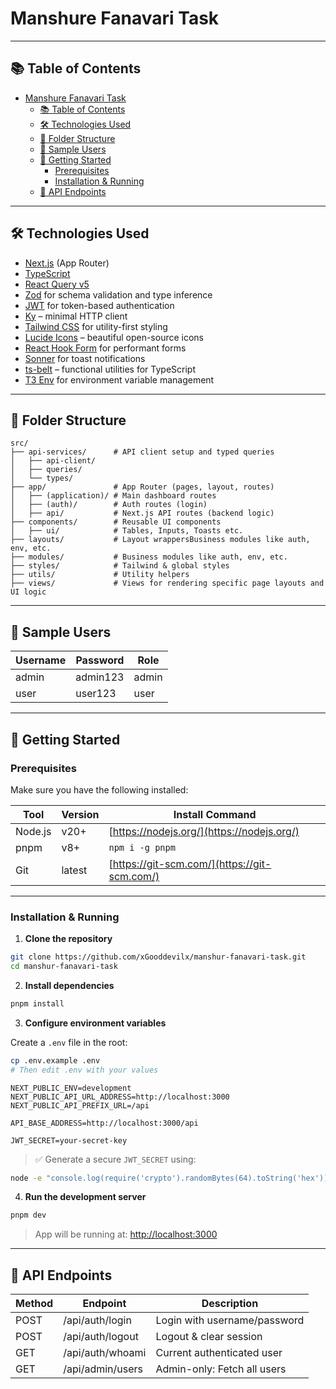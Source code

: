 # Manshure Fanavari Task

---

## 📚 Table of Contents

- [Manshure Fanavari Task](#manshure-fanavari-task)
  - [📚 Table of Contents](#-table-of-contents)
  - [🛠️ Technologies Used](#️-technologies-used)
  - [📁 Folder Structure](#-folder-structure)
  - [🧪 Sample Users](#-sample-users)
  - [🧰 Getting Started](#-getting-started)
    - [Prerequisites](#prerequisites)
    - [Installation \& Running](#installation--running)
  - [📡 API Endpoints](#-api-endpoints)

---

## 🛠️ Technologies Used

- [Next.js](https://nextjs.org/) (App Router)
- [TypeScript](https://www.typescriptlang.org/)
- [React Query v5](https://tanstack.com/query/latest)
- [Zod](https://zod.dev/) for schema validation and type inference
- [JWT](https://jwt.io/) for token-based authentication
- [Ky](https://github.com/sindresorhus/ky) – minimal HTTP client
- [Tailwind CSS](https://tailwindcss.com/) for utility-first styling
- [Lucide Icons](https://lucide.dev/) – beautiful open-source icons
- [React Hook Form](https://react-hook-form.com/) for performant forms
- [Sonner](https://sonner.emilkowal.ski/) for toast notifications
- [ts-belt](https://github.com/mobily/ts-belt) – functional utilities for TypeScript
- [T3 Env](https://github.com/t3-oss/t3-env) for environment variable management

---

## 📁 Folder Structure

```
src/
├── api-services/      # API client setup and typed queries
│   ├── api-client/
│   ├── queries/
│   └── types/
├── app/               # App Router (pages, layout, routes)
│   ├── (application)/ # Main dashboard routes
│   ├── (auth)/        # Auth routes (login)
│   ├── api/           # Next.js API routes (backend logic)
├── components/        # Reusable UI components
│   ├── ui/            # Tables, Inputs, Toasts etc.
├── layouts/           # Layout wrappersBusiness modules like auth, env, etc.
├── modules/           # Business modules like auth, env, etc.
├── styles/            # Tailwind & global styles
├── utils/             # Utility helpers
├── views/             # Views for rendering specific page layouts and UI logic
```

---

## 🧪 Sample Users

| Username | Password  | Role  |
|----------|-----------|-------|
| admin    | admin123  | admin |
| user     | user123   | user  |

---

## 🧰 Getting Started

### Prerequisites

Make sure you have the following installed:

| Tool     | Version | Install Command                                |
|----------|---------|-------------------------------------------------|
| Node.js  | v20+    | [https://nodejs.org/](https://nodejs.org/)     |
| pnpm     | v8+     | `npm i -g pnpm`                                 |
| Git      | latest  | [https://git-scm.com/](https://git-scm.com/)   |

---

### Installation & Running

1. **Clone the repository**

```bash
git clone https://github.com/xGooddevilx/manshur-fanavari-task.git
cd manshur-fanavari-task
```

2. **Install dependencies**

```bash
pnpm install
```

3. **Configure environment variables**

Create a `.env` file in the root:

```bash
cp .env.example .env
# Then edit .env with your values
```

```env
NEXT_PUBLIC_ENV=development
NEXT_PUBLIC_API_URL_ADDRESS=http://localhost:3000
NEXT_PUBLIC_API_PREFIX_URL=/api

API_BASE_ADDRESS=http://localhost:3000/api

JWT_SECRET=your-secret-key
```

> ✅ Generate a secure `JWT_SECRET` using:

```bash
node -e "console.log(require('crypto').randomBytes(64).toString('hex'))"
```

4. **Run the development server**

```bash
pnpm dev
```

> App will be running at: [http://localhost:3000](http://localhost:3000)

---

## 📡 API Endpoints

| Method | Endpoint             | Description                    |
|--------|----------------------|--------------------------------|
| POST   | /api/auth/login      | Login with username/password   |
| POST   | /api/auth/logout     | Logout & clear session         |
| GET    | /api/auth/whoami     | Current authenticated user     |
| GET    | /api/admin/users     | Admin-only: Fetch all users    |